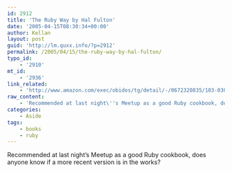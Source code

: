 ```yaml
---
id: 2912
title: 'The Ruby Way by Hal Fulton'
date: '2005-04-15T08:30:34+00:00'
author: Kellan
layout: post
guid: 'http://lm.quxx.info/?p=2912'
permalink: /2005/04/15/the-ruby-way-by-hal-fulton/
typo_id:
    - '2910'
mt_id:
    - '2936'
link_related:
    - 'http://www.amazon.com/exec/obidos/tg/detail/-/0672320835/103-0306173-7963811?v=glance'
raw_content:
    - 'Recommended at last night\''s Meetup as a good Ruby cookbook, does anyone know if a more recent version is in the works?'
categories:
    - Aside
tags:
    - books
    - ruby
---
```


Recommended at last night’s Meetup as a good Ruby cookbook, does anyone know if a more recent version is in the works?